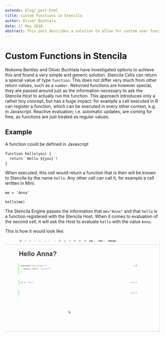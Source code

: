 ```yaml
---
extends: blog/_post.html
title: Custom Functions in Stencila
author: Oliver Buchtala
date: 17 May 2018
abstract: This post describes a solution to allow for custom user functions.
---
```

# Custom Functions in Stencila

Nokome Bentley and Oliver Buchtala have investigated options to achieve this and found a very simple and generic solution. Stencila Cells can return a special value of type `function`. This does not differ very much from other return values, such as a `number`.
Returned functions are however special, they are passed around just as the information necessary to ask the Stencila Host to actually run the function.
This approach introduces only a rather tiny concept, but has a huge impact: for example a cell executed in R can register a function, which can be executed in every other context, e.g. in Javascript.
Reactive evaluation, i.e. automatic updates, are coming for free, as functions are just treated as regular values.

## Example

A function could be defined in Javascript
```
function hello(you) {
  return `Hello ${you}`!
}
```

When executed, this cell would return a function that is then will be known to Stencila by the name `hello`.
Any other cell can call it, for example a cell written in Mini:

```
me = 'Anna'
```

```
hello(me)
```

The Stencila Engine passes the information that `me="Anna"` and that `hello` is a function registered with the Stencila Host.
When it comes to evaluation of the second cell, it will ask the Host to evaluate `hello` with the value `Anna`.

This is how it would look like:

![Example](stencila-hello-anna.gif)
